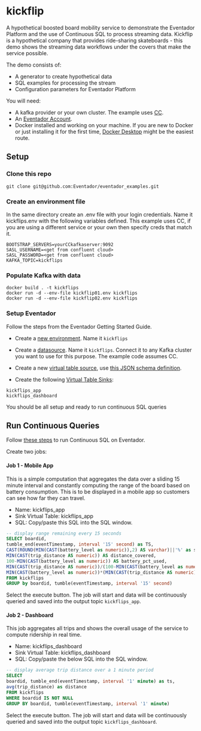 # kickflip
A hypothetical boosted board mobility service to demonstrate the Eventador Platform and the use of Continuous SQL to process streaming data. Kickflip is a hypothetical company that provides ride-sharing skateboards - this demo shows the streaming data workflows under the covers that make the service possible.

The demo consists of:

- A generator to create hypothetical data
- SQL examples for processing the stream
- Configuration parameters for Eventador Platform

You will need:

- A kafka provider or your own cluster. The example uses [CC](https://confluent.cloud/login).
- An [Eventador Account](https://eventador.cloud/register).
- Docker installed and working on your machine. If you are new to Docker or just installing it for the first time, [Docker Desktop](https://www.docker.com/products/docker-desktop) might be the easiest route.

## Setup

### Clone this repo
```
git clone git@github.com:Eventador/eventador_examples.git
```

### Create an environment file
In the same directory create an .env file with your login credentials. Name it kickflips.env with the following variables defined. This example uses CC, if you are using a different service or your own then specify creds that match it.
```
BOOTSTRAP_SERVERS=yourCCkafkaserver:9092
SASL_USERNAME=<get from confluent cloud>
SASL_PASSWORD=<get from confluent cloud>
KAFKA_TOPIC=kickflips
```

### Populate Kafka with data
```
docker build . -t kickflips
docker run -d --env-file kickflip01.env kickflips
docker run -d --env-file kickflip02.env kickflips
```

### Setup Eventador
Follow the steps from the Eventador Getting Started Guide.

- Create a [new environment](https://docs.eventador.io/sqlstreambuilder/ssb_getting_started/#1-create-a-cloud-environment). Name it `kickflips`
- Create a [datasource](https://docs.eventador.io/sqlstreambuilder/ssb_getting_started/#2-create-a-data-source). Name it `kickflips`. Connect it to any Kafka cluster you want to use for this purpose. The example code assumes CC.
- Create a new [virtual table source](https://docs.eventador.io/sqlstreambuilder/ssb_getting_started/#3-create-virtual-table-as-a-source), use [this JSON schema definition](/kickflips.json).

- Create the following [Virtual Table Sinks](https://docs.eventador.io/sqlstreambuilder/ssb_getting_started/#4-create-virtual-table-as-a-sink):
```
kickflips_app
kickflips_dashboard
```

You should be all setup and ready to run continuous SQL queries

## Run Continuous Queries

Follow [these steps](https://docs.eventador.io/sqlstreambuilder/ssb_getting_started/#5-running-sql) to run Continuous SQL on Eventador.

Create two jobs:

#### Job 1 - Mobile App

This is a simple computation that aggregates the data over a sliding 15 minute interval and constantly computing the range of the board based on battery consumption. This is to be displayed in a mobile app so customers can see how far they can travel.

- Name: kickflips_app
- Sink Virtual Table: kickflips_app
- SQL: Copy/paste this SQL into the SQL window.

```sql
-- display range remaining every 15 seconds
SELECT boardid,
tumble_end(eventTimestamp, interval '15' second) as TS,
CAST(ROUND(MIN(CAST(battery_level as numeric)),2) AS varchar)||'%' as state_of_charge,
MIN(CAST(trip_distance AS numeric)) AS distance_covered,
100-MIN(CAST(battery_level as numeric)) AS battery_pct_used,
MIN(CAST(trip_distance AS numeric))/(100-MIN(CAST(battery_level as numeric))) AS foot_per_battery_pct,
MIN(CAST(battery_level as numeric))*(MIN(CAST(trip_distance AS numeric))/(100-MIN(CAST(battery_level as numeric)))) as range_in_feet
FROM kickflips
GROUP by boardid, tumble(eventTimestamp, interval '15' second)
```

Select the execute button. The job will start and data will be continuously queried and saved into the output topic `kickflips_app`.

#### Job 2 - Dashboard

This job aggregates all trips and shows the overall usage of the service to compute ridership in real time.

- Name: kickflips_dashboard
- Sink Virtual Table: kickflips_dashboard
- SQL: Copy/paste the below SQL into the SQL window.

```SQL
-- display average trip distance over a 1 minute period
SELECT
boardid, tumble_end(eventTimestamp, interval '1' minute) as ts,
avg(trip_distance) as distance
FROM kickflips
WHERE boardid IS NOT NULL
GROUP BY boardid, tumble(eventTimestamp, interval '1' minute)
```

Select the execute button. The job will start and data will be continuously queried and saved into the output topic `kickflips_dashboard`.
